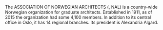 The ASSOCIATION OF NORWEGIAN ARCHITECTS (, NAL) is a country-wide Norwegian organization for graduate architects. Established in 1911, as of 2015 the organization had some 4,100 members. In addition to its central office in Oslo, it has 14 regional branches. Its president is Alexandria Algard.
